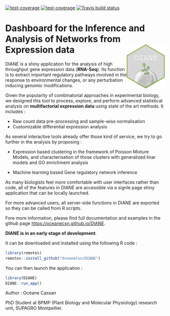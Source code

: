 <a href="https://github.com/OceaneCsn/DIANE/actions?query=workflow%3Atest-coverage" rel="cove">![test-coverage](https://github.com/OceaneCsn/DIANE/workflows/test-coverage/badge.svg)</a>
<a href="https://github.com/OceaneCsn/DIANE/actions" rel="cove">![test-coverage](https://github.com/OceaneCsn/DIANE/workflows/R-CMD-check/badge.svg)</a>
[![Travis build status](https://travis-ci.com/OceaneCsn/DIANE.svg?branch=master)](https://travis-ci.com/OceaneCsn/DIANE)


# Dashboard for the Inference and Analysis of Networks from Expression data <img src="man/figures/hex-DIANE.png" align="right" alt="" width="120" />


DIANE is a shiny application for the analysis of high throughput gene expression data (**RNA-Seq**). Its function is to extract important regulatory pathways involved in the response to environmental changes, or any perturbation inducing genomic modifications.

Given the popularity of combinatorial approaches in experimental biology, we designed this tool to process, explore, and perform advanced statistical analysis on **multifactorial expression data** using state of the art methods. It includes :

+ Raw count data pre-processing and sample-wise normalisation
+ Customizable differential expression analysis

As several interactive tools already offer those kind of service, we try to go further in the analysis by proposing :

+ Expression based clustering in the framework of Poisson Mixture Models, and characterisation of those clusters with generalized linar models and GO enrichment analysis

+ Machine learning based Gene regulatory network inference


As many biologists feel more comfortable with user interfaces rather than code, all of the features in DIANE are accessible via a signle page shiny application that can be locally launched.

For more advanced users, all server-side functions in DIANE are exported so they can be called from R scripts. 

Fore more information, please find full documentation and examples in the github page  https://oceanecsn.github.io/DIANE.

**DIANE is in an early stage of development**.

It can be downloaded and installed using the following R code :

```R
library(remotes)
remotes::install_github("OceaneCsn/DIANE")
```

You can then launch the application :

```R
library(DIANE)
DIANE::run_app()
```

Author : Océane Cassan

PhD Student at BPMP (Plant Biology and Molecular Physiology) research unit, SUPAGRO Montpellier.
